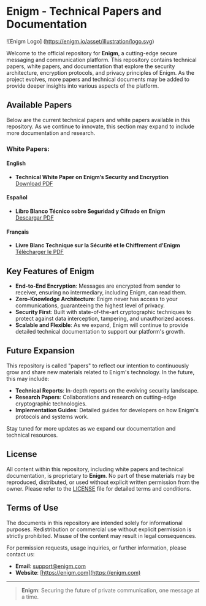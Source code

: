 # Enigm - Technical Papers and Documentation

![Enigm Logo] (https://enigm.io/asset/illustration/logo.svg) <!-- Logo opcional -->

Welcome to the official repository for **Enigm**, a cutting-edge secure messaging and communication platform. This repository contains technical papers, white papers, and documentation that explore the security architecture, encryption protocols, and privacy principles of Enigm. As the project evolves, more papers and technical documents may be added to provide deeper insights into various aspects of the platform.

## Available Papers

Below are the current technical papers and white papers available in this repository. As we continue to innovate, this section may expand to include more documentation and research.

### White Papers:

#### English
- **Technical White Paper on Enigm’s Security and Encryption**  
   [Download PDF](whitepapers/enigm_whitepaper_en.pdf)

#### Español
- **Libro Blanco Técnico sobre Seguridad y Cifrado en Enigm**  
   [Descargar PDF](whitepapers/enigm_whitepaper_es.pdf)

#### Français
- **Livre Blanc Technique sur la Sécurité et le Chiffrement d'Enigm**  
   [Télécharger le PDF](whitepapers/enigm_whitepaper_fr.pdf)

## Key Features of Enigm

- **End-to-End Encryption**: Messages are encrypted from sender to receiver, ensuring no intermediary, including Enigm, can read them.
- **Zero-Knowledge Architecture**: Enigm never has access to your communications, guaranteeing the highest level of privacy.
- **Security First**: Built with state-of-the-art cryptographic techniques to protect against data interception, tampering, and unauthorized access.
- **Scalable and Flexible**: As we expand, Enigm will continue to provide detailed technical documentation to support our platform's growth.

## Future Expansion

This repository is called "papers" to reflect our intention to continuously grow and share new materials related to Enigm's technology. In the future, this may include:

- **Technical Reports**: In-depth reports on the evolving security landscape.
- **Research Papers**: Collaborations and research on cutting-edge cryptographic technologies.
- **Implementation Guides**: Detailed guides for developers on how Enigm's protocols and systems work.

Stay tuned for more updates as we expand our documentation and technical resources.

## License

All content within this repository, including white papers and technical documentation, is proprietary to **Enigm**. No part of these materials may be reproduced, distributed, or used without explicit written permission from the owner. Please refer to the [LICENSE](LICENSE) file for detailed terms and conditions.

## Terms of Use

The documents in this repository are intended solely for informational purposes. Redistribution or commercial use without explicit permission is strictly prohibited. Misuse of the content may result in legal consequences.

For permission requests, usage inquiries, or further information, please contact us:

- **Email**: support@enigm.com
- **Website**: [https://enigm.com](https://enigm.com)

---

> **Enigm**: Securing the future of private communication, one message at a time.
